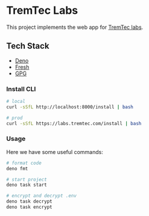 # TremTec Labs

This project implements the web app for
[TremTec labs](https://labs.tremtec.com).

## Tech Stack

- [Deno](https://deno.land/)
- [Fresh](https://fresh.deno.dev/)
- [GPG](https://www.gnupg.org/)

### Install CLI

```sh
# local
curl -sSfL http://localhost:8000/install | bash

# prod
curl -sSfL https://labs.tremtec.com/install | bash
```

### Usage

Here we have some useful commands:

```sh
# format code
deno fmt

# start project
deno task start

# encrypt and decrypt .env
deno task decrypt
deno task encrypt
```
